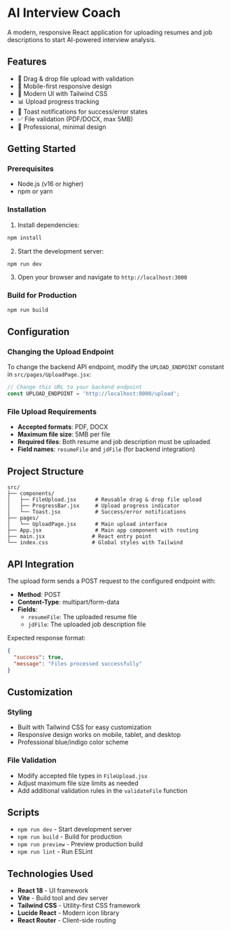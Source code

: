  # AI Interview Coach

A modern, responsive React application for uploading resumes and job descriptions to start AI-powered interview analysis.

## Features

- 📁 Drag & drop file upload with validation
- 📱 Mobile-first responsive design
- 🎨 Modern UI with Tailwind CSS
- 📊 Upload progress tracking
- 🔔 Toast notifications for success/error states
- ✅ File validation (PDF/DOCX, max 5MB)
- 🎯 Professional, minimal design

## Getting Started

### Prerequisites

- Node.js (v16 or higher)
- npm or yarn

### Installation

1. Install dependencies:
```bash
npm install
```

2. Start the development server:
```bash
npm run dev
```

3. Open your browser and navigate to `http://localhost:3000`

### Build for Production

```bash
npm run build
```

## Configuration

### Changing the Upload Endpoint

To change the backend API endpoint, modify the `UPLOAD_ENDPOINT` constant in `src/pages/UploadPage.jsx`:

```javascript
// Change this URL to your backend endpoint
const UPLOAD_ENDPOINT = 'http://localhost:8000/upload';
```

### File Upload Requirements

- **Accepted formats**: PDF, DOCX
- **Maximum file size**: 5MB per file
- **Required files**: Both resume and job description must be uploaded
- **Field names**: `resumeFile` and `jdFile` (for backend integration)

## Project Structure

```
src/
├── components/
│   ├── FileUpload.jsx      # Reusable drag & drop file upload
│   ├── ProgressBar.jsx     # Upload progress indicator
│   └── Toast.jsx           # Success/error notifications
├── pages/
│   └── UploadPage.jsx      # Main upload interface
├── App.jsx                 # Main app component with routing
├── main.jsx               # React entry point
└── index.css              # Global styles with Tailwind
```

## API Integration

The upload form sends a POST request to the configured endpoint with:
- **Method**: POST
- **Content-Type**: multipart/form-data
- **Fields**: 
  - `resumeFile`: The uploaded resume file
  - `jdFile`: The uploaded job description file

Expected response format:
```json
{
  "success": true,
  "message": "Files processed successfully"
}
```

## Customization

### Styling
- Built with Tailwind CSS for easy customization
- Responsive design works on mobile, tablet, and desktop
- Professional blue/indigo color scheme

### File Validation
- Modify accepted file types in `FileUpload.jsx`
- Adjust maximum file size limits as needed
- Add additional validation rules in the `validateFile` function

## Scripts

- `npm run dev` - Start development server
- `npm run build` - Build for production
- `npm run preview` - Preview production build
- `npm run lint` - Run ESLint

## Technologies Used

- **React 18** - UI framework
- **Vite** - Build tool and dev server
- **Tailwind CSS** - Utility-first CSS framework
- **Lucide React** - Modern icon library
- **React Router** - Client-side routing